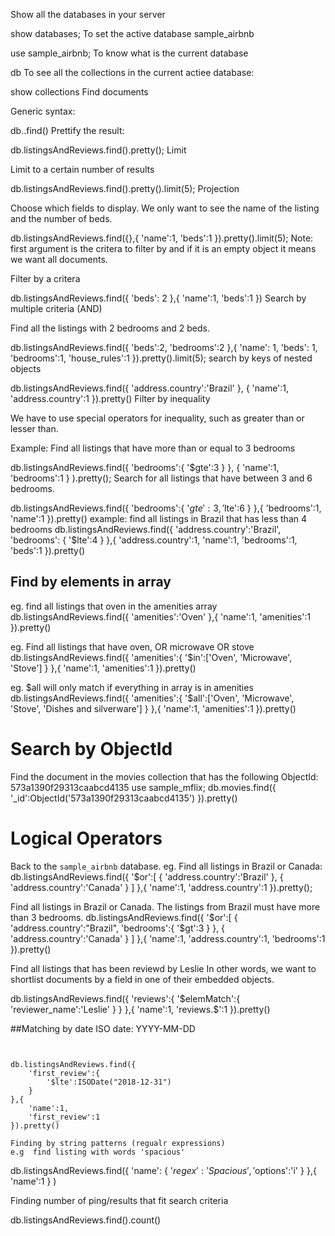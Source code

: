 Show all the databases in your server

show databases;
To set the active database sample_airbnb

use sample_airbnb;
To know what is the current database

db
To see all the collections in the current actiee database:

show collections
Find documents

Generic syntax:

db.<name of collection>.find()
Prettify the result:

db.listingsAndReviews.find().pretty();
Limit

Limit to a certain number of results

db.listingsAndReviews.find().pretty().limit(5);
Projection

Choose which fields to display. We only want to see the name of the listing and the number of beds.

db.listingsAndReviews.find({},{
    'name':1,
    'beds':1
}).pretty().limit(5);
Note: first argument is the critera to filter by and if it is an empty object it means we want all documents.

Filter by a critera

db.listingsAndReviews.find({
    'beds': 2
},{
    'name':1,
    'beds':1
})
Search by multiple criteria (AND)

Find all the listings with 2 bedrooms and 2 beds.

db.listingsAndReviews.find({
    'beds':2,
    'bedrooms':2
},{
    'name': 1,
    'beds': 1,
    'bedrooms':1,
    'house_rules':1
}).pretty().limit(5);
search by keys of nested objects

db.listingsAndReviews.find({
    'address.country':'Brazil'
}, {
    'name':1,
    'address.country':1
}).pretty()
Filter by inequality

We have to use special operators for inequality, such as greater than or lesser than.

Example: Find all listings that have more than or equal to 3 bedrooms

db.listingsAndReviews.find({
    'bedrooms':{
        '$gte':3
        }
    }, {
        'name':1,
        'bedrooms':1
    }
).pretty();
Search for all listings that have between 3 and 6 bedrooms.

db.listingsAndReviews.find({
    'bedrooms':{
        '$gte':3,
        '$lte':6
    }
},{
    'bedrooms':1,
    'name':1
}).pretty()
example: find all listings in Brazil that has less than 4 bedrooms db.listingsAndReviews.find({ 'address.country':'Brazil', 'bedrooms': { '$lte':4 } },{ 'address.country':1, 'name':1, 'bedrooms':1, 'beds':1 }).pretty()

## Find by elements in array

eg. find all listings that oven in the amenities array
db.listingsAndReviews.find({ 'amenities':'Oven' },{ 'name':1, 'amenities':1 }).pretty()


eg. Find all listings that have oven, OR microwave OR stove
db.listingsAndReviews.find({ 'amenities':{ '$in':['Oven', 'Microwave', 'Stove'] } },{ 'name':1, 'amenities':1 }).pretty()


eg. $all will only match if everything in array is in amenities
db.listingsAndReviews.find({ 'amenities':{ '$all':['Oven', 'Microwave', 'Stove', 'Dishes and silverware'] } },{ 'name':1, 'amenities':1 }).pretty()


# Search by ObjectId
Find the document in the movies collection that has the following
ObjectId: 573a1390f29313caabcd4135
use sample_mflix; db.movies.find({ '_id':ObjectId('573a1390f29313caabcd4135') }).pretty()

# Logical Operators
Back to the `sample_airbnb` database. 
eg. Find all listings in Brazil or Canada:
db.listingsAndReviews.find({ '$or':[ { 'address.country':'Brazil' }, { 'address.country':'Canada' } ] },{ 'name':1, 'address.country':1 }).pretty();


Find all listings in Brazil or Canada. The listings from Brazil
must have more than 3 bedrooms.
db.listingsAndReviews.find({ '$or':[ { 'address.country':"Brazil", 'bedrooms':{ '$gt':3 } }, { 'address.country':'Canada' } ] },{ 'name':1, 'address.country':1, 'bedrooms':1 }).pretty()

Find all listings that has been reviewd by Leslie
In other words, we want to shortlist documents by a field in one of their embedded objects.

db.listingsAndReviews.find({
    'reviews':{
        '$elemMatch':{
            'reviewer_name':'Leslie'
        }
    }
},{
    'name':1,
    'reviews.$':1
}).pretty()

##Matching by date
ISO date: YYYY-MM-DD
```


db.listingsAndReviews.find({
    'first_review':{
        '$lte':ISODate("2018-12-31")
    }
},{
    'name':1,
    'first_review':1
}).pretty()

Finding by string patterns (regualr expressions)
e.g  find listing with words 'spacious'
```
db.listingsAndReviews.find({
    'name': {
            '$regex':'Spacious', '$options':'i'
        }
    },{
        'name':1
    }
)

Finding number of ping/results that fit search criteria 

db.listingsAndReviews.find().count()